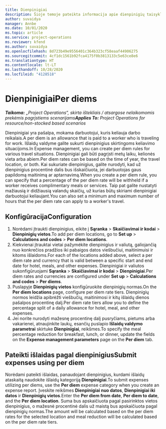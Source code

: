 ```yaml
---
title: Dienpinigiai
description: Šioje temoje pateikta informacija apie dienpinigių taisykles, kurios naudojamos išlaidų valdyme.
author: suvaidya
manager: Annbe
ms.date: 10/01/2020
ms.topic: article
ms.service: project-operations
ms.reviewer: kfend
ms.author: suvaidya
ms.openlocfilehash: 8d723b49e9556401c364b323cf58eaaf44906275
ms.sourcegitcommit: 4cf1dc1561b92fca4175f0b3813133c5e63ce8e6
ms.translationtype: HT
ms.contentlocale: lt-LT
ms.lasthandoff: 10/28/2020
ms.locfileid: "4128518"
---
```

# <a name="per-diems"></a><span data-ttu-id="9e634-103">Dienpinigiai</span><span class="sxs-lookup"><span data-stu-id="9e634-103">Per diems</span></span>

<span data-ttu-id="9e634-104">_**Taikoma:** „Project Operations“, skirta ištekliais / atsargose nelaikomomis prekėmis pagrįstiems scenarijams_</span><span class="sxs-lookup"><span data-stu-id="9e634-104">_**Applies To:** Project Operations for resource/non-stocked based scenarios_</span></span>


<span data-ttu-id="9e634-105">Dienpinigiai yra pašalpa, mokama darbuotojui, kuris keliauja darbo reikalais.</span><span class="sxs-lookup"><span data-stu-id="9e634-105">A per diem is an allowance that is paid to a worker who is traveling for work.</span></span> <span data-ttu-id="9e634-106">Išlaidų valdyme galite sukurti dienpinigius skirtingoms keliavimo situacijoms.</span><span class="sxs-lookup"><span data-stu-id="9e634-106">In Expense management, you can create per diem rules for  various travel situations.</span></span> <span data-ttu-id="9e634-107">Dienpinigiai gali būti pagrįsti metų laiku, kelionės vieta arba abiem.</span><span class="sxs-lookup"><span data-stu-id="9e634-107">Per diem rates can be based on the time of year, the travel location, or both.</span></span> <span data-ttu-id="9e634-108">Kai sukuriate dienpinigius, galite nurodyti, kad už dienpinigius procentinė dalis bus išskaičiuota, jei darbuotojas gaus papildomą maitinimą ar aptarnavimą.</span><span class="sxs-lookup"><span data-stu-id="9e634-108">When you create a per diem  rule, you can specify that a percentage of the per diem rate will be withheld if a worker receives complimentary meals or services.</span></span> <span data-ttu-id="9e634-109">Taip pat galite nustatyti mažiausią ir didžiausią valandų skaičių, už kurias būtų skiriami dienpinigiai darbuotojui keliaujant.</span><span class="sxs-lookup"><span data-stu-id="9e634-109">You can also set a minimum and maximum number of hours that the per diem rate can apply to a worker's travel.</span></span>

## <a name="configuration"></a><span data-ttu-id="9e634-110">Konfigūracija</span><span class="sxs-lookup"><span data-stu-id="9e634-110">Configuration</span></span> 

1. <span data-ttu-id="9e634-111">Norėdami įtraukti dienpinigius, eikite į **Sąranka** > **Skaičiavimai ir kodai** > **Dienpinigių vietos**.</span><span class="sxs-lookup"><span data-stu-id="9e634-111">To add per diem locations, go to **Set up** > **Calculations and codes** > **Per diem locations**.</span></span>
2. <span data-ttu-id="9e634-112">Kiekvienai įtrauktai vietai pažymėkite dienpinigius ir valiutą, galiojančią nuo konkrečios pradžios iki pabaigos datos viešbučiui, maitinimuisi ir kitoms išlaidoms.</span><span class="sxs-lookup"><span data-stu-id="9e634-112">For each of the locations added above, select a per diem rate and currency that is valid between a specific start and end date for hotel, meals, and other expenses.</span></span> <span data-ttu-id="9e634-113">Dienpinigiai ir valiutos sukonfigūruojami **Sąranka** > **Skaičiavimai ir kodai** > **Dienpinigiai**.</span><span class="sxs-lookup"><span data-stu-id="9e634-113">Per diem rates and currencies are configured under **Set up** > **Calculations and codes** > **Per diems**.</span></span>
3. <span data-ttu-id="9e634-114">Puslapyje **Dienpinigių vietos** konfigūruokite dienpinigių normas.</span><span class="sxs-lookup"><span data-stu-id="9e634-114">On the **Per diem locations** page, configure per diem rate tiers.</span></span> <span data-ttu-id="9e634-115">Dienpinigių normos leidžia apibrėžti viešbučių, maitinimosi ir kitų išlaidų dienos pašalpos procentinę dalį.</span><span class="sxs-lookup"><span data-stu-id="9e634-115">Per diem rate tiers allow you to define the percentage split of a daily allowance for hotel, meal, and other expenses.</span></span> 
4. <span data-ttu-id="9e634-116">Jei norite nurodyti mažesnę procentinę dalį pusryčiams, pietums arba vakarienei, atnaujinkite laukų, esančių puslapio **Išlaidų valdymo parametrai** skirtuke **Dienpinigiai**, reikšmes.</span><span class="sxs-lookup"><span data-stu-id="9e634-116">To specify the meal percentage reduction for breakfast, lunch, or dinner, update the fields on the **Expense management parameters** page on the **Per diem** tab.</span></span> 
    
## <a name="submit-expenses-using-per-diem"></a><span data-ttu-id="9e634-117">Pateikti išlaidas pagal dienpinigius</span><span class="sxs-lookup"><span data-stu-id="9e634-117">Submit expenses using per diem</span></span>
<span data-ttu-id="9e634-118">Norėdami pateikti išlaidas, panaudojant dienpinigius, kurdami išlaidų ataskaitą naudokite išlaidų kategoriją **Dienpinigiai**.</span><span class="sxs-lookup"><span data-stu-id="9e634-118">To submit expenses utilizing per diems, use the **Per diem** expense category when you create an expense report.</span></span> <span data-ttu-id="9e634-119">Įveskite reikšmes **Dienpinigiai nuo datos**, **Dienpinigiai iki datos** ir **Dienpinigių vietos**.</span><span class="sxs-lookup"><span data-stu-id="9e634-119">Enter the **Per diem from date**, **Per diem to date**,  and the **Per diem location**.</span></span> <span data-ttu-id="9e634-120">Suma bus apskaičiuota pagal pasirinktos vietos dienpinigius, o mažesnė procentinė dalis už maistą bus apskaičiuota pagal dienpinigių normas.</span><span class="sxs-lookup"><span data-stu-id="9e634-120">The amount will be calculated based on the per diem rates for the selected location and meal reduction will be calculated based on the per diem rate tiers.</span></span>
